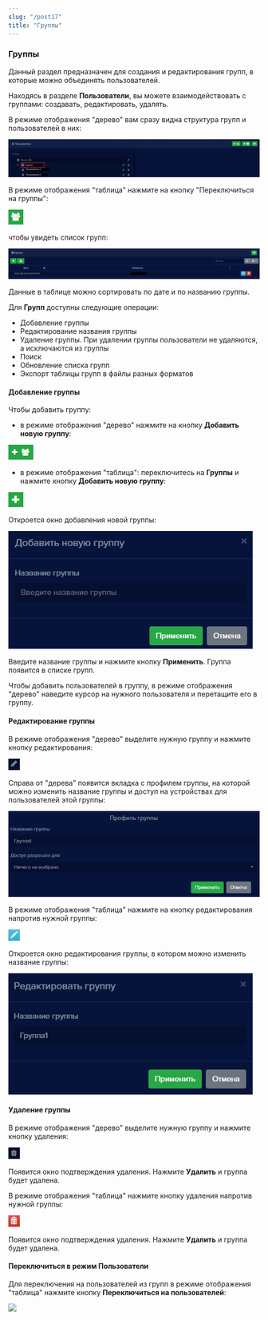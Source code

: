 ```yaml
---
slug: "/post17"
title: "Группы"
---
```


### Группы
Данный раздел предназначен для создания и редактирования групп, в которые можно объединять пользователей. 

Находясь в разделе **Пользователи**, вы можете взаимодействовать с группами: создавать, редактировать, удалять.

В режиме отображения "дерево" вам сразу видна структура групп и пользователей в них:

![](images/Группа.png)

В режиме отображения "таблица" нажмите на кнопку "Переключиться на группы":

![](images/Группы.png)

чтобы увидеть список групп:

![](images/Группа1.png)

Данные в таблице можно сортировать по дате и по названию группы.

Для **Групп** доступны следующие операции:
- Добавление группы
- Редактирование названия группы
- Удаление группы. При удалении группы пользователи не удаляются, а исключаются из группы
- Поиск
- Обновление списка групп
- Экспорт таблицы групп в файлы разных форматов

#### Добавление группы

Чтобы добавить группу:

- в режиме отображения "дерево" нажмите на кнопку **Добавить новую группу**:

![](images/Добавить.png)

- в режиме отображения "таблица": переключитесь на **Группы** и нажмите кнопку **Добавить новую группу**:

![](images/Плюс.png)

Откроется окно добавления новой группы:

![](images/Добавить1.png)

Введите название группы и нажмите кнопку **Применить**. Группа появится в списке групп.

Чтобы добавить пользователей в группу, в режиме отображения "дерево" наведите курсор на нужного пользователя и перетащите его в группу.

#### Редактирование группы

В режиме отображения "дерево" выделите нужную группу и нажмите кнопку редактирования:

![](images/Ред.png)

Справа от "дерева" появится вкладка с профилем группы, на которой можно изменить название группы и доступ на устройствах для пользователей этой группы:

![](images/Профиль.png)

В режиме отображения "таблица" нажмите на кнопку редактирования напротив нужной группы:

![](images/Ред1.png) 

Откроется окно редактирования группы, в котором можно изменить название группы:

 ![](images/Ред2.png)

#### Удаление группы

В режиме отображения "дерево" выделите нужную группу и нажмите кнопку удаления:

![](images/Удал.png)

Появится окно подтверждения удаления. Нажмите **Удалить** и группа будет удалена.

В режиме отображения "таблица" нажмите кнопку удаления напротив нужной группы:

![](images/Удал1.png) 

Появится окно подтверждения удаления. Нажмите **Удалить** и группа будет удалена.

#### Переключиться в режим Пользователи

Для переключения на пользователей из групп в режиме отображения "таблица" нажмите кнопку **Переключиться на пользователей**:

![](images/П.png)
